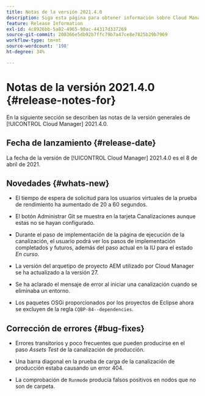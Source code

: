```yaml
---
title: Notas de la versión 2021.4.0
description: Siga esta página para obtener información sobre Cloud Manager 2021.4.0
feature: Release Information
exl-id: 4c8926bb-5a82-4965-90ac-44317d337269
source-git-commit: 200366e5db92b7ffc79b7a47ce8e7825b29b7969
workflow-type: tm+mt
source-wordcount: '198'
ht-degree: 34%

---
```


# Notas de la versión 2021.4.0 {#release-notes-for}

En la siguiente sección se describen las notas de la versión generales de [!UICONTROL Cloud Manager] 2021.4.0.

## Fecha de lanzamiento {#release-date}

La fecha de la versión de [!UICONTROL Cloud Manager] 2021.4.0 es el 8 de abril de 2021.

## Novedades {#whats-new}

* El tiempo de espera de solicitud para los usuarios virtuales de la prueba de rendimiento ha aumentado de 20 a 60 segundos.

* El botón Administrar Git se muestra en la tarjeta Canalizaciones aunque estas no se hayan configurado.

* Durante el paso de implementación de la página de ejecución de la canalización, el usuario podrá ver los pasos de implementación completados y futuros, además del paso actual en la IU para el estado *En curso*.

* La versión del arquetipo de proyecto AEM utilizado por Cloud Manager se ha actualizado a la versión 27.

* Se ha aclarado el mensaje de error al iniciar una canalización cuando se eliminaba un entorno.

* Los paquetes OSGi proporcionados por los proyectos de Eclipse ahora se excluyen de la regla `CQBP-84--dependencies`.

## Corrección de errores {#bug-fixes}

* Errores transitorios y poco frecuentes que pueden producirse en el paso *Assets Test* de la canalización de producción.

* Una barra diagonal en la prueba de carga de la canalización de producción estaba causando un error 404.

* La comprobación de `Runmode` producía falsos positivos en nodos que no son de carpeta.
